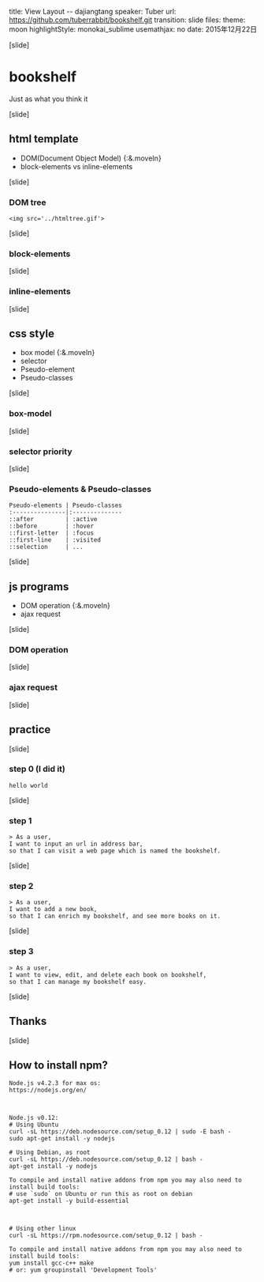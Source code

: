 title: View Layout -- dajiangtang
speaker: Tuber
url: https://github.com/tuberrabbit/bookshelf.git
transition: slide
files:
theme: moon
highlightStyle: monokai_sublime
usemathjax: no
date: 2015年12月22日

[slide]
# bookshelf
Just as what you think it



[slide]
## html template
- DOM(Document Object Model) {:&.moveIn}
- block-elements vs inline-elements

[slide]
### DOM tree
    <img src='../htmltree.gif'>

[slide]
### block-elements

[slide]
### inline-elements



[slide]
## css style
- box model {:&.moveIn}
- selector
- Pseudo-element
- Pseudo-classes

[slide]
### box-model

[slide]
### selector priority

[slide]
### Pseudo-elements & Pseudo-classes
    Pseudo-elements | Pseudo-classes
    :---------------|:--------------
    ::after         | :active
    ::before        | :hover
    ::first-letter  | :focus
    ::first-line    | :visited
    ::selection     | ...

[slide]
## js programs
- DOM operation {:&.moveIn}
- ajax request

[slide]
### DOM operation

[slide]
### ajax request



[slide]
## practice

[slide]
### step 0 (I did it)
    hello world

[slide]
### step 1
    > As a user,
    I want to input an url in address bar,
    so that I can visit a web page which is named the bookshelf.

[slide]
### step 2
    > As a user,
    I want to add a new book,
    so that I can enrich my bookshelf, and see more books on it.

[slide]
### step 3
    > As a user,
    I want to view, edit, and delete each book on bookshelf,
    so that I can manage my bookshelf easy.



[slide]
## Thanks



[slide]
## How to install npm?
    Node.js v4.2.3 for max os:
    https://nodejs.org/en/



    Node.js v0.12:
    # Using Ubuntu
    curl -sL https://deb.nodesource.com/setup_0.12 | sudo -E bash -
    sudo apt-get install -y nodejs

    # Using Debian, as root
    curl -sL https://deb.nodesource.com/setup_0.12 | bash -
    apt-get install -y nodejs

    To compile and install native addons from npm you may also need to install build tools:
    # use `sudo` on Ubuntu or run this as root on debian
    apt-get install -y build-essential



    # Using other linux
    curl -sL https://rpm.nodesource.com/setup_0.12 | bash -

    To compile and install native addons from npm you may also need to install build tools:
    yum install gcc-c++ make
    # or: yum groupinstall 'Development Tools'
